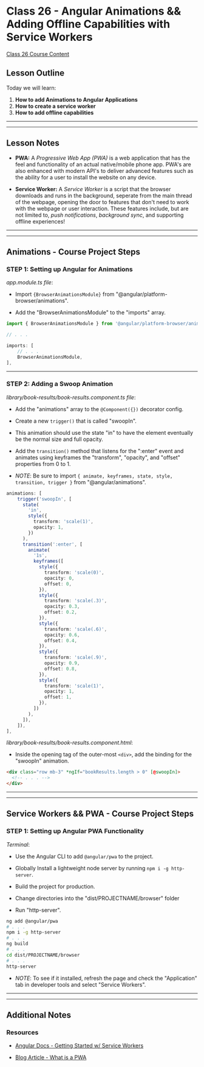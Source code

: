 # Class 26 - Angular Animations && Adding Offline Capabilities with Service Workers

[Class 26 Course Content](https://pro.academind.com/courses/765847/lectures/13906822)

## Lesson Outline

Today we will learn:

1. **How to add Animations to Angular Applications**
2. **How to create a service worker**
3. **How to add offline capabilities**

---

---

## Lesson Notes

- **PWA:** A _Progressive Web App (PWA)_ is a web application that has the feel and functionality of an actual native/mobile phone app. PWA's are also enhanced with modern API's to deliver advanced features such as the ability for a user to install the website on any device.

- **Service Worker:** A _Service Worker_ is a script that the browser downloads and runs in the background, seperate from the main thread of the webpage, opening the door to features that don't need to work with the webpage or user interaction. These features include, but are not limited to, _push notifications_, _background sync_, and supporting offline experiences!

---

---

## Animations - Course Project Steps

### STEP 1: Setting up Angular for Animations

_app.module.ts file_:

- Import `{BrowserAnimationsModule}` from "@angular/platform-browser/animations".

- Add the "BrowserAnimationsModule" to the "imports" array.

```typescript
import { BrowserAnimationsModule } from '@angular/platform-browser/animations';

// . . .

imports: [
    // . . .
    BrowserAnimationsModule,
],
```

---

### STEP 2: Adding a Swoop Animation

_library/book-results/book-results.component.ts file_:

- Add the "animations" array to the `@Component({})` decorator config.

- Create a new `trigger()` that is called "swoopIn".

- This animation should use the state "in" to have the element eventually be the normal size and full opacity.

- Add the `transition()` method that listens for the ":enter" event and animates using keyframes the "transform", "opacity", and "offset" properties from 0 to 1.

- _NOTE_: Be sure to import `{ animate, keyframes, state, style, transition, trigger }` from "@angular/animations".

```typescript
animations: [
    trigger('swoopIn', [
      state(
        'in',
        style({
          transform: 'scale(1)',
          opacity: 1,
        })
      ),
      transition(':enter', [
        animate(
          '1s',
          keyframes([
            style({
              transform: 'scale(0)',
              opacity: 0,
              offset: 0,
            }),
            style({
              transform: 'scale(.3)',
              opacity: 0.3,
              offset: 0.2,
            }),
            style({
              transform: 'scale(.6)',
              opacity: 0.6,
              offset: 0.4,
            }),
            style({
              transform: 'scale(.9)',
              opacity: 0.9,
              offset: 0.8,
            }),
            style({
              transform: 'scale(1)',
              opacity: 1,
              offset: 1,
            }),
          ])
        ),
      ]),
    ]),
],
```

_library/book-results/book-results.component.html_:

- Inside the opening tag of the outer-most `<div>`, add the binding for the "swoopIn" animation.

```html
<div class="row mb-3" *ngIf="bookResults.length > 0" [@swoopIn]>
  <!-- . . . -->
</div>
```

---

---

## Service Workers && PWA - Course Project Steps

### STEP 1: Setting up Angular PWA Functionality

_Terminal_:

- Use the Angular CLI to add `@angular/pwa` to the project.

- Globally Install a lightweight node server by running `npm i -g http-server`.

- Build the project for production.

- Change directories into the "dist/PROJECTNAME/browser" folder

- Run "http-server".

```zsh
ng add @angular/pwa
# . . .
npm i -g http-server
# . . .
ng build
# . . .
cd dist/PROJECTNAME/browser
# . . .
http-server
```

- _NOTE_: To see if it installed, refresh the page and check the "Application" tab in developer tools and select "Service Workers".

---

---

## Additional Notes

### Resources

- [Angular Docs - Getting Started w/ Service Workers](https://angular.io/guide/service-worker-getting-started)

- [Blog Article - What is a PWA](https://www.freecodecamp.org/news/what-are-progressive-web-apps/)
